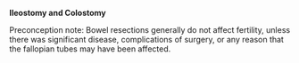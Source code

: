**Ileostomy and Colostomy**

Preconception note: Bowel resections generally do not affect fertility,
unless there was significant disease, complications of surgery,
or any reason that the fallopian tubes may have been affected.
